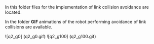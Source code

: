 In this folder files for the implementation of link collision avoidance are located.

In the folder **GIF** animations of the robot performing avoidance of link collisions are available.

![q2_g0] (q2_g0.gif)
![q2_g100] (q2_g100.gif)
